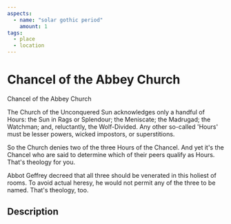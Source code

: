 ```yaml
---
aspects: 
  - name: "solar gothic period"
    amount: 1
tags:
  - place
  - location
---
```


# Chancel of the Abbey Church
Chancel of the Abbey Church

The Church of the Unconquered Sun acknowledges only a handful of Hours: the Sun in Rags or Splendour; the Meniscate; the Madrugad; the Watchman; and, reluctantly, the Wolf-Divided. Any other so-called 'Hours' must be lesser powers, wicked impostors, or superstitions.

So the Church denies two of the three Hours of the Chancel. And yet it's the Chancel who are said to determine which of their peers qualify as Hours. That's theology for you.

Abbot Geffrey decreed that all three should be venerated in this holiest of rooms. To avoid actual heresy, he would not permit any of the three to be named. That's theology, too.
## Description
